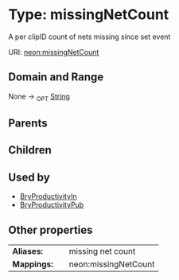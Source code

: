 
# Type: missingNetCount


A per clipID count of nets missing since set event

URI: [neon:missingNetCount](https://data.neonscience.org/missingNetCount)


## Domain and Range

None ->  <sub>OPT</sub> [String](types/String.md)

## Parents


## Children


## Used by

 * [BryProductivityIn](BryProductivityIn.md)
 * [BryProductivityPub](BryProductivityPub.md)

## Other properties

|  |  |  |
| --- | --- | --- |
| **Aliases:** | | missing net count |
| **Mappings:** | | neon:missingNetCount |

